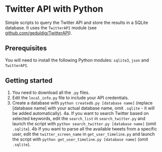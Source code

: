 # Twitter API with Python

Simple scripts to query the Twitter API and store the results in a SQLite database. It uses the `TwitterAPI` module (see [github.com/geduldig/TwitterAPI](https://github.com/geduldig/TwitterAPI)).

## Prerequisites

You will need to install the following Python modules: `sqlite3`, `json` and `TwitterAPI`.

## Getting started

1. You  need to download all the `.py` files.
2. Edit the `local_info.py` file to include your API credentials.
3. Create a database with `python createdb.py [database name]` (replace [database name] with your actual database name, omit `.sqlite` - it will be added automatically).
4a. If you want to search Twitter based on selected keywords, edit the `search_list`  in `search_twitter.py` and launch the script with `python search_twitter.py [database name]` (omit `.sqlite`).
4b If you want to parse all the available tweets from a specific user, edit the `twitter_screen_name` in `get_user_timeline.py` and launch the script with `python get_user_timeline.py [database name]` (omit `.sqlite`).
